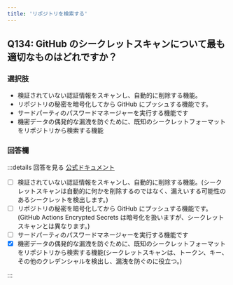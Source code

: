 ```yaml
---
title: 'リポジトリを検索する'
---
```


## Q134: GitHub のシークレットスキャンについて最も適切なものはどれですか？

### 選択肢

- 検証されていない認証情報をスキャンし、自動的に削除する機能。
- リポジトリの秘密を暗号化してから GitHub にプッシュする機能です。
- サードパーティのパスワードマネージャーを実行する機能です
- 機密データの偶発的な漏洩を防ぐために、既知のシークレットフォーマットをリポジトリから検索する機能

### 回答欄

:::details 回答を見る
[公式ドキュメント](https://docs.github.com/ja/search-github/searching-on-github/searching-for-repositories)

- [ ] 検証されていない認証情報をスキャンし、自動的に削除する機能。(シークレットスキャンは自動的に何かを削除するのではなく、漏えいする可能性のあるシークレットを検出します。)
- [ ] リポジトリの秘密を暗号化してから GitHub にプッシュする機能です。(GitHub Actions Encrypted Secrets は暗号化を扱いますが、シークレットスキャンとは異なります。)
- [ ] サードパーティのパスワードマネージャーを実行する機能です
- [x] 機密データの偶発的な漏洩を防ぐために、既知のシークレットフォーマットをリポジトリから検索する機能(シークレットスキャンは、トークン、キー、その他のクレデンシャルを検出し、漏洩を防ぐのに役立つ。)

:::
